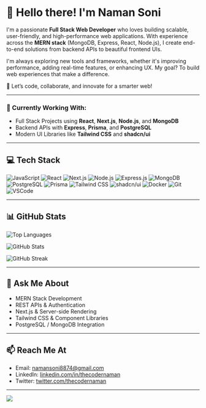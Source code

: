 # 👋 Hello there! I'm Naman Soni

I'm a passionate **Full Stack Web Developer** who loves building scalable, user-friendly, and high-performance web applications. With experience across the **MERN stack** (MongoDB, Express, React, Node.js), I create end-to-end solutions from backend APIs to beautiful frontend UIs.

I'm always exploring new tools and frameworks, whether it's improving performance, adding real-time features, or enhancing UX. My goal? To build web experiences that make a difference.

🚀 Let’s code, collaborate, and innovate for a smarter web!

---

### 🌱 Currently Working With:
- Full Stack Projects using **React**, **Next.js**, **Node.js**, and **MongoDB**
- Backend APIs with **Express**, **Prisma**, and **PostgreSQL**
- Modern UI Libraries like **Tailwind CSS** and **shadcn/ui**

---

## 💻 Tech Stack

![JavaScript](https://img.shields.io/badge/JavaScript-F7DF1E?style=for-the-badge&logo=javascript&logoColor=black)
![React](https://img.shields.io/badge/React-20232A?style=for-the-badge&logo=react&logoColor=61DAFB)
![Next.js](https://img.shields.io/badge/Next.js-000000?style=for-the-badge&logo=next.js&logoColor=white)
![Node.js](https://img.shields.io/badge/Node.js-339933?style=for-the-badge&logo=nodedotjs&logoColor=white)
![Express.js](https://img.shields.io/badge/Express.js-404D59?style=for-the-badge)
![MongoDB](https://img.shields.io/badge/MongoDB-4EA94B?style=for-the-badge&logo=mongodb&logoColor=white)
![PostgreSQL](https://img.shields.io/badge/PostgreSQL-336791?style=for-the-badge&logo=postgresql&logoColor=white)
![Prisma](https://img.shields.io/badge/Prisma-2D3748?style=for-the-badge&logo=prisma&logoColor=white)
![Tailwind CSS](https://img.shields.io/badge/Tailwind_CSS-06B6D4?style=for-the-badge&logo=tailwindcss&logoColor=white)
![shadcn/ui](https://img.shields.io/badge/shadcn/ui-111827?style=for-the-badge&logo=react&logoColor=white)
![Docker](https://img.shields.io/badge/Docker-2496ED?style=for-the-badge&logo=docker&logoColor=white)
![Git](https://img.shields.io/badge/Git-F05032?style=for-the-badge&logo=git&logoColor=white)
![VSCode](https://img.shields.io/badge/VS_Code-007ACC?style=for-the-badge&logo=visual-studio-code&logoColor=white)

---

## 📊 GitHub Stats

<p align="left">
  <img src="https://github-readme-stats.vercel.app/api/top-langs?username=thecodernaman&show_icons=true&theme=radical&layout=compact" alt="Top Languages" />
</p>

<p align="left">
  <img src="https://github-readme-stats.vercel.app/api?username=thecodernaman&show_icons=true&theme=radical&include_all_commits=true&count_private=true" alt="GitHub Stats" />
</p>

<p align="left">
  <img src="https://github-readme-streak-stats.herokuapp.com/?user=thecodernaman&theme=radical" alt="GitHub Streak" />
</p>

---

## 💬 Ask Me About
- MERN Stack Development
- REST APIs & Authentication
- Next.js & Server-side Rendering
- Tailwind CSS & Component Libraries
- PostgreSQL / MongoDB Integration

---

## 📫 Reach Me At

- Email: namansoni8874@gmail.com
- LinkedIn: [linkedin.com/in/thecodernaman](https://www.linkedin.com/in/naman-soni-5b59441b5/)
- Twitter: [twitter.com/thecodernaman](https://twitter.com/thecodernaman)

---

[![](https://visitcount.itsvg.in/api?id=thecodernaman&icon=0&color=1)](https://visitcount.itsvg.in)

